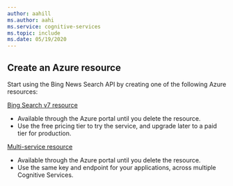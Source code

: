 ```yaml
---
author: aahill
ms.author: aahi
ms.service: cognitive-services
ms.topic: include
ms.date: 05/19/2020
---
```


## Create an Azure resource

Start using the Bing News Search API by creating one of the following Azure resources:

[Bing Search v7 resource](https://portal.azure.com/#create/Microsoft.CognitiveServicesBingSearch-v7)
   * Available through the Azure portal until you delete the resource.
   * Use the free pricing tier to try the service, and upgrade later to a paid tier for production.

[Multi-service resource](https://portal.azure.com/#create/Microsoft.CognitiveServicesAllInOne)
   * Available through the Azure portal until you delete the resource.  
   * Use the same key and endpoint for your applications, across multiple Cognitive Services.
